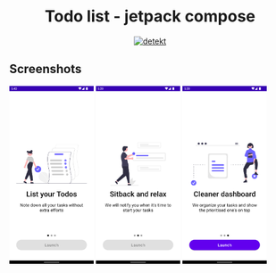 <div align="center">
  <h1> Todo list - jetpack compose </h1>
  <a href="https://github.com/fayaz07/Todo-compose/actions/workflows/detekt.yml"><img src="https://github.com/fayaz07/Todo-compose/actions/workflows/detekt.yml/badge.svg" alt="detekt"></a>
</div>

## Screenshots

<img src="screenshots/onboarding_1.png" height="30%" width="30%" /> <img src="screenshots/onboarding_2.png" height="30%" width="30%" />  <img src="screenshots/onboarding_3.png" height="30%" width="30%" /> 
